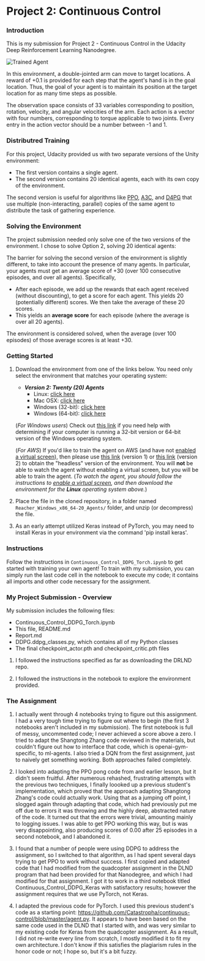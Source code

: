 [//]: # (Image References)

[image1]: https://user-images.githubusercontent.com/10624937/43851024-320ba930-9aff-11e8-8493-ee547c6af349.gif "Trained Agent"

# Project 2: Continuous Control

### Introduction

This is my submission for Project 2 - Continuous Control in the Udacity Deep Reinforcement Learning Nanodegree.

![Trained Agent][image1]

In this environment, a double-jointed arm can move to target locations. A reward of +0.1 is provided for each step that the agent's hand is in the goal location. Thus, the goal of your agent is to maintain its position at the target location for as many time steps as possible.

The observation space consists of 33 variables corresponding to position, rotation, velocity, and angular velocities of the arm. Each action is a vector with four numbers, corresponding to torque applicable to two joints. Every entry in the action vector should be a number between -1 and 1.

### Distributred Training

For this project, Udacity provided us with two separate versions of the Unity environment:

- The first version contains a single agent.
- The second version contains 20 identical agents, each with its own copy of the environment.  

The second version is useful for algorithms like [PPO](https://arxiv.org/pdf/1707.06347.pdf), [A3C](https://arxiv.org/pdf/1602.01783.pdf), and [D4PG](https://openreview.net/pdf?id=SyZipzbCb) that use multiple (non-interacting, parallel) copies of the same agent to distribute the task of gathering experience.  

### Solving the Environment

The project submission needed only solve one of the two versions of the environment. I chose to solve Option 2, solving 20 identical agents:

The barrier for solving the second version of the environment is slightly different, to take into account the presence of many agents.  In particular, your agents must get an average score of +30 (over 100 consecutive episodes, and over all agents).  Specifically,
- After each episode, we add up the rewards that each agent received (without discounting), to get a score for each agent.  This yields 20 (potentially different) scores.  We then take the average of these 20 scores. 
- This yields an **average score** for each episode (where the average is over all 20 agents).

The environment is considered solved, when the average (over 100 episodes) of those average scores is at least +30.

### Getting Started

1. Download the environment from one of the links below.  You need only select the environment that matches your operating system:

    - **_Version 2: Twenty (20) Agents_**
        - Linux: [click here](https://s3-us-west-1.amazonaws.com/udacity-drlnd/P2/Reacher/Reacher_Linux.zip)
        - Mac OSX: [click here](https://s3-us-west-1.amazonaws.com/udacity-drlnd/P2/Reacher/Reacher.app.zip)
        - Windows (32-bit): [click here](https://s3-us-west-1.amazonaws.com/udacity-drlnd/P2/Reacher/Reacher_Windows_x86.zip)
        - Windows (64-bit): [click here](https://s3-us-west-1.amazonaws.com/udacity-drlnd/P2/Reacher/Reacher_Windows_x86_64.zip)
    
    (_For Windows users_) Check out [this link](https://support.microsoft.com/en-us/help/827218/how-to-determine-whether-a-computer-is-running-a-32-bit-version-or-64) if you need help with determining if your computer is running a 32-bit version or 64-bit version of the Windows operating system.

    (_For AWS_) If you'd like to train the agent on AWS (and have not [enabled a virtual screen](https://github.com/Unity-Technologies/ml-agents/blob/master/docs/Training-on-Amazon-Web-Service.md)), then please use [this link](https://s3-us-west-1.amazonaws.com/udacity-drlnd/P2/Reacher/one_agent/Reacher_Linux_NoVis.zip) (version 1) or [this link](https://s3-us-west-1.amazonaws.com/udacity-drlnd/P2/Reacher/Reacher_Linux_NoVis.zip) (version 2) to obtain the "headless" version of the environment.  You will **not** be able to watch the agent without enabling a virtual screen, but you will be able to train the agent.  (_To watch the agent, you should follow the instructions to [enable a virtual screen](https://github.com/Unity-Technologies/ml-agents/blob/master/docs/Training-on-Amazon-Web-Service.md), and then download the environment for the **Linux** operating system above._)

2. Place the file in the cloned repository, in a folder named `Reacher_Windows_x86_64-20_Agents/` folder, and unzip (or decompress) the file.

3. As an early attempt utilized Keras instead of PyTorch, you may need to install Keras in your environment via the command 'pip install keras'.

### Instructions

Follow the instructions in `Continuous_Control_DDPG_Torch.ipynb` to get started with training your own agent! To train with my submission, you can simply run the last code cell in the notebook to execute my code; it contains all imports and other code necessary for the assignment.

### My Project Submission - Overview

My submission includes the following files:

- Continuous_Control_DDPG_Torch.ipynb
- This file, README.md
- Report.md
- DDPG.ddpg_classes.py, which contains all of my Python classes
- The final checkpoint_actor.pth and checkpoint_critic.pth files

1. I followed the instructions specified as far as downloading the DRLND repo.

2. I followed the instructions in the notebook to explore the environment provided.

### The Assignment

1. I actually went through 4 notebooks trying to figure out this assignment. I had a very tough time trying to figure out where to begin (the first 3 notebooks aren't included in my submission). The first notebook is full of messy, uncommented code; I never achieved a score above a zero. I tried to adapt the Shangtong Zhang code reviewed in the materials, but couldn't figure out how to interface that code, which is openai-gym-specific, to ml-agents. I also tried a DQN from the first assignment, just to naively get something working. Both approaches failed completely.

2. I looked into adapting the PPO pong code from and earlier lesson, but it didn't seem fruitful. After numerous rehashed, frustrating attempts with the previous two techniques, I finally loooked up a previous student's implementation, which proved that the approach adapting Shangtong Zhang's code could actually work. Using that as a jumping off point, I slogged again through adapting that code, which had previously put me off due to errors it was throwing and the highly deep, abstracted nature of the code. It turned out that the errors were trivial, amounting mainly to logging issues. I was able to get PPO working this way, but is was very disappointing, also producing scores of 0.00 after 25 episodes in a second notebook, and I abandoned it.

3. I found that a number of people were using DDPG to address the assignment, so I switched to that algorithm, as I had spent several days trying to get PPO to work without success. I first copied and adapted code that I had modified from the quadcopter assignment in the DLND program that had been provided for that Nanodegree, and which I had modified for that assignment. I got it to work in a third notebook titled Continuous_Control_DDPG_Keras with satisfactory results; however the assignment requires that we use PyTorch, not Keras.

4. I adapted the previous code for PyTorch. I used this previous student's code as a starting point: https://github.com/Catastropha/continuous-control/blob/master/agent.py. It appears to have been based on the same code used in the DLND that I started with, and was very similar to my existing code for Keras from the quadcopter assignment. As a result, I did not re-write every line from scratch, I mostly modified it to fit my own architecture. I don't know if this satisfies the plagiarism rules in the honor code or not; I hope so, but it's a bit fuzzy.
